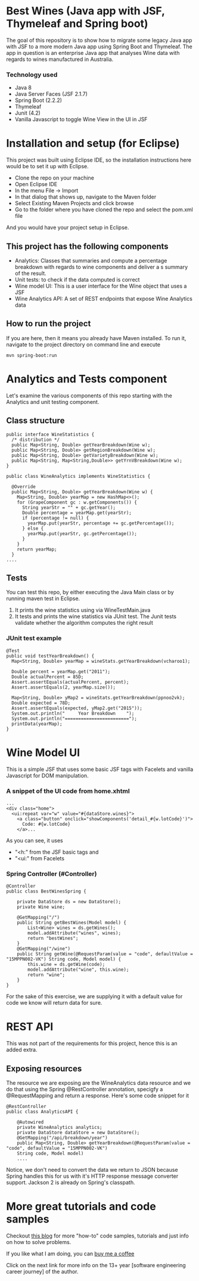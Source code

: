 # Best Wines (Java app with JSF, Thymeleaf and Spring boot)

The goal of this repository is to show how to migrate some legacy Java app with JSF to a more modern Java app using Spring Boot and Thymeleaf. The app in question is an enterprise Java app that analyses Wine data with regards to wines manufactured in Australia. 
  
### Technology used
- Java 8 
- Java Server Faces (JSF 2.1.7)
- Spring Boot (2.2.2)
- Thymeleaf 
- Junit (4.2)
- Vanilla Javascript to toggle Wine View in the UI in JSF

# Installation and setup (for Eclipse)
This project was built using Eclipse IDE, so the installation instructions here would be to set it up with Eclipse.
- Clone the repo on your machine 
- Open Eclipse IDE
- In the menu File -> Import 
- In that dialog that shows up, navigate to the Maven folder
- Select Existing Maven Projects and click browse
- Go to the folder where you have cloned the repo and select the pom.xml file

And you would have your project setup in Eclipse.

## This project has the following components 
- Analytics: Classes that summaries and compute a percentage breakdown with regards to wine components and deliver a s summary of the result. 
- Unit tests: to check if the data computed is correct
- Wine model UI: This is a user interface for the Wine object that uses a JSF
- Wine Analytics API: A set of REST endpoints that expose Wine Analytics data

## How to run the project
If you are here, then it means you already have Maven installed. To run it, navigate to the project directory on command line and execute
```
mvn spring-boot:run 
```
# Analytics and Tests component
Let's examine the various components of this repo starting with the Analytics and unit testing component.

## Class structure

```
public interface WineStatistics {
  /* distribution */
  public Map<String, Double> getYearBreakdown(Wine w);
  public Map<String, Double> getRegionBreakdown(Wine w);
  public Map<String, Double> getVarietyBreakdown(Wine w);
  public Map<String, Map<String,Double>> getYrnVBreakdown(Wine w);
}

public class WineAnalytics implements WineStatistics {

  @Override
  public Map<String, Double> getYearBreakdown(Wine w) {
    Map<String, Double> yearMap = new HashMap<>();
    for (GrapeComponent gc : w.getComponents()) {
      String yearStr = "" + gc.getYear();
      Double percentage = yearMap.get(yearStr);
      if (percentage != null) {
        yearMap.put(yearStr, percentage += gc.getPercentage());
      } else {
        yearMap.put(yearStr, gc.getPercentage());
      }
    }
    return yearMap;
  }
....
```

## Tests

You can test this repo, by either executing the Java Main class or by running maven test in Eclipse.

1. It prints the wine statistics using via WineTestMain.java
2. It tests and prints the wine statistics via JUnit test. The Junit tests validate whether the algorithm computes the right result

### JUnit test example

```
@Test
public void testYearBreakdown() {
  Map<String, Double> yearMap = wineStats.getYearBreakdown(vcharoo1);

  Double percent = yearMap.get("2011");
  Double actualPercent = 85D;
  Assert.assertEquals(actualPercent, percent);
  Assert.assertEquals(2, yearMap.size());

  Map<String, Double> yMap2 = wineStats.getYearBreakdown(ppnoo2vk);
  Double expected = 78D;
  Assert.assertEquals(expected, yMap2.get("2015"));
  System.out.println("     Year Breakdown    ");
  System.out.println("========================");
  printData(yearMap);
}
```

# Wine Model UI
This is a simple JSF that uses some basic JSF tags with Facelets and vanilla Javascript for DOM manipulation. 
### A snippet of the UI code from home.xhtml
```
...
<div class="home">
  <ui:repeat var="w" value="#{dataStore.wines}">
    <a class="button" onclick="showComponents('detail_#{w.lotCode}')">
      Code: #{w.lotCode}
    </a>...
```
As you can see, it uses

- "<h:" from the JSF basic tags and
- "<ui:" from Facelets

### Spring Controller (#Controller)
```
@Controller
public class BestWinesSpring {

	private DataStore ds = new DataStore();
	private Wine wine;
	
	@GetMapping("/")
	public String getBestWines(Model model) {
		List<Wine> wines = ds.getWines();
		model.addAttribute("wines", wines);
		return "bestWines";
	}
	@GetMapping("/wine")
	public String getWine(@RequestParam(value = "code", defaultValue = "15MPPN002-VK") String code, Model model) {
		this.wine = ds.getWine(code);
		model.addAttribute("wine", this.wine);
		return "wine";
	}
}
```
For the sake of this exercise, we are supplying it with a default value for code we know will return data for sure.

# REST API
This was not part of the requirements for this project, hence this is an added extra.

## Exposing resources 
The resource we are exposing are the WineAnalytics data resource and we do that using the Spring @RestController annotation, specigfy a @RequestMapping and return a response. Here's some code snippet for it
```
@RestController
public class AnalyticsAPI {

	@Autowired
	private WineAnalytics analytics;
	private DataStore dataStore = new DataStore();
	@GetMapping("/api/breakdown/year")
	public Map<String, Double> getYearBreakdown(@RequestParam(value = "code", defaultValue = "15MPPN002-VK") 
	String code, Model model) 
	....
```
Notice, we don't need to convert the data we return to JSON because Spring handles this for us with it's HTTP response message converter support. Jackson 2 is already on Spring's classpath.

# More great tutorials and code samples
Checkout [this blog] for more "how-to" code samples, tutorials and just info on how to solve problems.

If you like what I am doing, you can [buy me a coffee]

Click on the next link for more info on the 13+ year [software engineering career journey] of the author.

[this blog]: https://mydaytodo.com/blog/
[buy me a coffee]: https://www.buymeacoffee.com/bhumansoni
